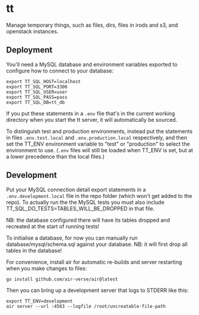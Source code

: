 # tt
Manage temporary things, such as files, dirs, files in irods and s3, and
openstack instances.

## Deployment

You'll need a MySQL database and environment variables exported to configure
how to connect to your database:

```
export TT_SQL_HOST=localhost
export TT_SQL_PORT=3306
export TT_SQL_USER=user
export TT_SQL_PASS=pass
export TT_SQL_DB=tt_db
```

If you put these statements in a `.env` file that's in the current working
directory when you start the tt server, it will automatically be sourced.

To distinguish test and production environments, instead put the statements in
files `.env.test.local` and `.env.production.local` respectively, and then set
the TT_ENV environment variable to "test" or "production" to select the
environment to use. (`.env` files will still be loaded when TT_ENV is set, but
at a lower precedence than the local files.)

## Development

Put your MySQL connection detail export statements in a `.env.development.local`
file in the repo folder (which won't get added to the repo). To actually run the
the MySQL tests you must also include TT_SQL_DO_TESTS=TABLES_WILL_BE_DROPPED in
that file.

NB: the database configured there will have its tables dropped and recreated at
the start of running tests!

To initialise a database, for now you can manually run database/mysql/schema.sql
against your database. NB: it will first drop all tables in the database!

For convenience, install air for automatic re-builds and server restarting when
you make changes to files:

```
go install github.com/air-verse/air@latest
```

Then you can bring up a development server that logs to STDERR like this:

```
export TT_ENV=development
air server --url :4563 --logfile /root/uncreatable-file-path
```

